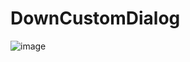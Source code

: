 # DownCustomDialog
![image](https://github.com/crazyqiang/DownCustomDialog/blob/master/newgif.gif)   
